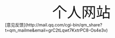 <div align='center' ><font size='10'>个人网站</font></div>
[意见反馈](http://mail.qq.com/cgi-bin/qm_share?t=qm_mailme&email=grC2tLqwt7KxtrPC8-Os4e3v)
